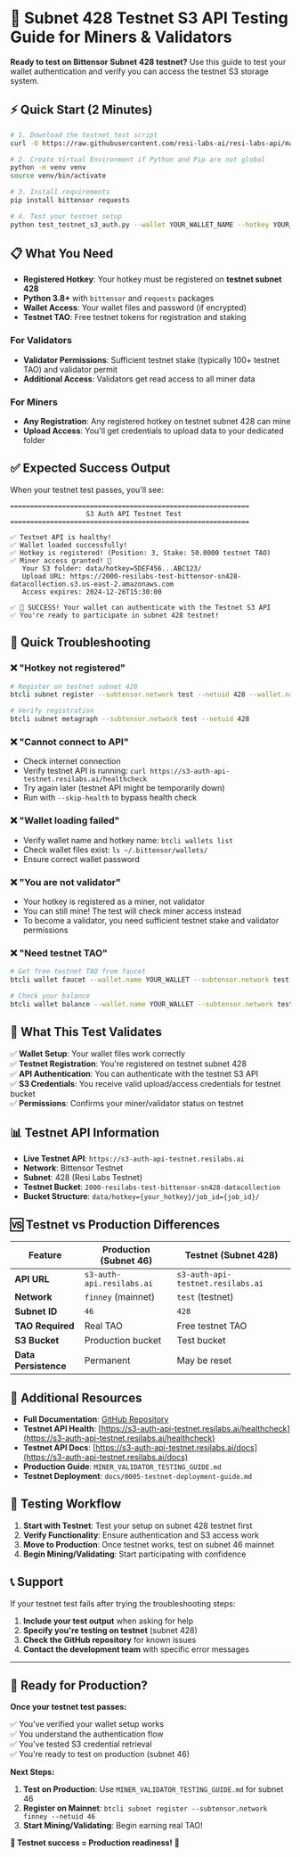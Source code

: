 # 🧪 Subnet 428 Testnet S3 API Testing Guide for Miners & Validators

**Ready to test on Bittensor Subnet 428 testnet?** Use this guide to test your wallet authentication and verify you can access the testnet S3 storage system.

## ⚡ Quick Start (2 Minutes)

```bash
# 1. Download the testnet test script
curl -O https://raw.githubusercontent.com/resi-labs-ai/resi-labs-api/main/api-test/test_testnet_s3_auth.py

# 2. Create Virtual Environment if Python and Pip are not global
python -m venv venv
source venv/bin/activate

# 3. Install requirements
pip install bittensor requests

# 4. Test your testnet setup
python test_testnet_s3_auth.py --wallet YOUR_WALLET_NAME --hotkey YOUR_HOTKEY_NAME
```

## 📋 What You Need

- **Registered Hotkey**: Your hotkey must be registered on **testnet subnet 428**
- **Python 3.8+** with `bittensor` and `requests` packages
- **Wallet Access**: Your wallet files and password (if encrypted)
- **Testnet TAO**: Free testnet tokens for registration and staking

### For Validators
- **Validator Permissions**: Sufficient testnet stake (typically 100+ testnet TAO) and validator permit
- **Additional Access**: Validators get read access to all miner data

### For Miners  
- **Any Registration**: Any registered hotkey on testnet subnet 428 can mine
- **Upload Access**: You'll get credentials to upload data to your dedicated folder

## ✅ Expected Success Output

When your testnet test passes, you'll see:

```
============================================================
                   S3 Auth API Testnet Test              
============================================================

✅ Testnet API is healthy!
✅ Wallet loaded successfully!
✅ Hotkey is registered! (Position: 3, Stake: 50.0000 testnet TAO)
✅ Miner access granted! 🎉
   Your S3 folder: data/hotkey=5DEF456...ABC123/
   Upload URL: https://2000-resilabs-test-bittensor-sn428-datacollection.s3.us-east-2.amazonaws.com
   Access expires: 2024-12-26T15:30:00

✅ 🎉 SUCCESS! Your wallet can authenticate with the Testnet S3 API
✅ You're ready to participate in subnet 428 testnet!
```

## 🔧 Quick Troubleshooting

### ❌ "Hotkey not registered"
```bash
# Register on testnet subnet 428
btcli subnet register --subtensor.network test --netuid 428 --wallet.name YOUR_WALLET --wallet.hotkey YOUR_HOTKEY

# Verify registration
btcli subnet metagraph --subtensor.network test --netuid 428
```

### ❌ "Cannot connect to API"
- Check internet connection
- Verify testnet API is running: `curl https://s3-auth-api-testnet.resilabs.ai/healthcheck`
- Try again later (testnet API might be temporarily down)
- Run with `--skip-health` to bypass health check

### ❌ "Wallet loading failed"
- Verify wallet name and hotkey name: `btcli wallets list`
- Check wallet files exist: `ls ~/.bittensor/wallets/`
- Ensure correct wallet password

### ❌ "You are not validator"
- Your hotkey is registered as a miner, not validator
- You can still mine! The test will check miner access instead
- To become a validator, you need sufficient testnet stake and validator permissions

### ❌ "Need testnet TAO"
```bash
# Get free testnet TAO from faucet
btcli wallet faucet --wallet.name YOUR_WALLET --subtensor.network test

# Check your balance
btcli wallet balance --wallet.name YOUR_WALLET --subtensor.network test
```

## 🎯 What This Test Validates

✅ **Wallet Setup**: Your wallet files work correctly  
✅ **Testnet Registration**: You're registered on testnet subnet 428  
✅ **API Authentication**: You can authenticate with the testnet S3 API  
✅ **S3 Credentials**: You receive valid upload/access credentials for testnet bucket  
✅ **Permissions**: Confirms your miner/validator status on testnet  

## 📊 Testnet API Information

- **Live Testnet API**: `https://s3-auth-api-testnet.resilabs.ai`
- **Network**: Bittensor Testnet
- **Subnet**: 428 (Resi Labs Testnet)
- **Testnet Bucket**: `2000-resilabs-test-bittensor-sn428-datacollection`
- **Bucket Structure**: `data/hotkey={your_hotkey}/job_id={job_id}/`

## 🆚 Testnet vs Production Differences

| Feature | Production (Subnet 46) | Testnet (Subnet 428) |
|---------|----------------------|---------------------|
| **API URL** | `s3-auth-api.resilabs.ai` | `s3-auth-api-testnet.resilabs.ai` |
| **Network** | `finney` (mainnet) | `test` (testnet) |
| **Subnet ID** | `46` | `428` |
| **TAO Required** | Real TAO | Free testnet TAO |
| **S3 Bucket** | Production bucket | Test bucket |
| **Data Persistence** | Permanent | May be reset |

## 🔗 Additional Resources

- **Full Documentation**: [GitHub Repository](https://github.com/resi-labs-ai/resi-labs-api)
- **Testnet API Health**: [https://s3-auth-api-testnet.resilabs.ai/healthcheck](https://s3-auth-api-testnet.resilabs.ai/healthcheck)
- **Testnet API Docs**: [https://s3-auth-api-testnet.resilabs.ai/docs](https://s3-auth-api-testnet.resilabs.ai/docs)
- **Production Guide**: `MINER_VALIDATOR_TESTING_GUIDE.md`
- **Testnet Deployment**: `docs/0005-testnet-deployment-guide.md`

## 🧪 Testing Workflow

1. **Start with Testnet**: Test your setup on subnet 428 testnet first
2. **Verify Functionality**: Ensure authentication and S3 access work
3. **Move to Production**: Once testnet works, test on subnet 46 mainnet
4. **Begin Mining/Validating**: Start participating with confidence

## 📞 Support

If your testnet test fails after trying the troubleshooting steps:

1. **Include your test output** when asking for help
2. **Specify you're testing on testnet** (subnet 428)
3. **Check the GitHub repository** for known issues
4. **Contact the development team** with specific error messages

---

## 🎉 Ready for Production?

**Once your testnet test passes:**

✅ You've verified your wallet setup works  
✅ You understand the authentication flow  
✅ You've tested S3 credential retrieval  
✅ You're ready to test on production (subnet 46)  

**Next Steps:**
1. **Test on Production**: Use `MINER_VALIDATOR_TESTING_GUIDE.md` for subnet 46
2. **Register on Mainnet**: `btcli subnet register --subtensor.network finney --netuid 46`
3. **Start Mining/Validating**: Begin earning real TAO!

**🚀 Testnet success = Production readiness!** 🚀
